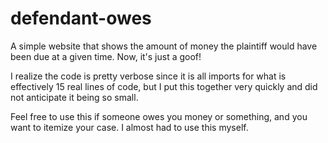 # defendant-owes
A simple website that shows the amount of money the plaintiff would have been due at a given time. Now, it's just a goof!

I realize the code is pretty verbose since it is all imports for what is effectively 15 real lines of code, but I put this together very quickly and did not anticipate it being so small.

Feel free to use this if someone owes you money or something, and you want to itemize your case. I almost had to use this myself.
